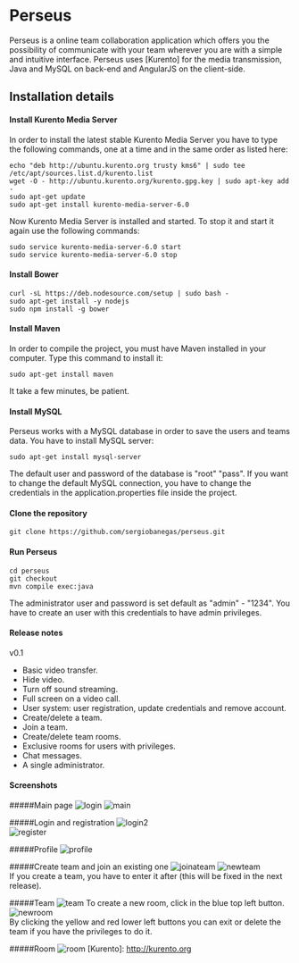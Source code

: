 Perseus
=================

Perseus is a online team collaboration application which offers you the possibility of communicate with your team wherever you are with a simple and intuitive interface. 
Perseus uses [Kurento] for the media transmission, Java and MySQL on back-end and AngularJS on the client-side.

Installation details
---------------

#### Install Kurento Media Server
In order to install the latest stable Kurento Media Server you have to type the following commands, one at a time and in the same order as listed here:

```
echo "deb http://ubuntu.kurento.org trusty kms6" | sudo tee /etc/apt/sources.list.d/kurento.list
wget -O - http://ubuntu.kurento.org/kurento.gpg.key | sudo apt-key add -
sudo apt-get update
sudo apt-get install kurento-media-server-6.0
```
Now Kurento Media Server is installed and started. To stop it and start it again use the following commands:
```
sudo service kurento-media-server-6.0 start
sudo service kurento-media-server-6.0 stop
```

#### Install Bower
```
curl -sL https://deb.nodesource.com/setup | sudo bash -
sudo apt-get install -y nodejs
sudo npm install -g bower
```

#### Install Maven
In order to compile the project, you must have Maven installed in your computer. Type this command to install it:
```
sudo apt-get install maven
```
It take a few minutes, be patient.

#### Install MySQL
Perseus works with a MySQL database in order to save the users
and teams data. You have to install MySQL server:
```
sudo apt-get install mysql-server
```	
The default user and password of the database is "root" "pass". If you want to change the default MySQL connection, you have to change the credentials in the application.properties file inside the project.

#### Clone the repository
```
git clone https://github.com/sergiobanegas/perseus.git
```

#### Run Perseus
```
cd perseus
git checkout
mvn compile exec:java
```
The administrator user and password is set default as "admin" - "1234". You have to create an user with this credentials to have admin privileges.

#### Release notes
v0.1
* Basic video transfer.
* Hide video.
* Turn off sound streaming.
* Full screen on a video call.
* User system: user registration, update credentials and remove account.
* Create/delete a team.
* Join a team.
* Create/delete team rooms.
* Exclusive rooms for users with privileges.
* Chat messages.
* A single administrator.

#### Screenshots
#####Main page
![login](https://cloud.githubusercontent.com/assets/10667581/11763452/4c8a11fc-a10b-11e5-9c44-8dedfded9811.jpg)
![main](https://cloud.githubusercontent.com/assets/10667581/11763503/278a80f6-a10d-11e5-9093-b7aee06a10df.jpg)

#####Login and registration
![login2](https://cloud.githubusercontent.com/assets/10667581/11763460/817c5f3c-a10b-11e5-86d6-9f0fcfb1c165.jpg)	
![register](https://cloud.githubusercontent.com/assets/10667581/11763453/5022980c-a10b-11e5-8af8-8af2eedb2d22.jpg)

#####Profile
![profile](https://cloud.githubusercontent.com/assets/10667581/11763445/2f59f8cc-a10b-11e5-9749-17fe4766368d.jpg)

#####Create team and join an existing one
![joinateam](https://cloud.githubusercontent.com/assets/10667581/11763550/c1fe4bb6-a10f-11e5-8ea8-cb2b128b4339.jpg)
![newteam](https://cloud.githubusercontent.com/assets/10667581/11763534/fe5093a4-a10e-11e5-9b8f-0998b310a99f.jpg)<br/>
If you create a team, you have to enter it after (this will be fixed in the next release).

#####Team
![team](https://cloud.githubusercontent.com/assets/10667581/11763428/fbdbb2e8-a109-11e5-894a-e63d5f111dc8.png)
To create a new room, click in the blue top left button.
![newroom](https://cloud.githubusercontent.com/assets/10667581/11763456/6aba20fe-a10b-11e5-902f-25658777f5af.jpg)<br/> 
By clicking the yellow and red lower left buttons you can exit or delete the team if you have the privileges to do it.

#####Room
![room](https://cloud.githubusercontent.com/assets/10667581/11763427/fa8531a8-a109-11e5-8025-29714a2297e1.png)
[Kurento]: http://kurento.org

